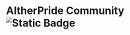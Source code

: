 # AltherPride Community ![Static Badge](https://img.shields.io/badge/AltherPride-red?style=for-the-badge&logo=github&logoColor=white&color=ff0000)
